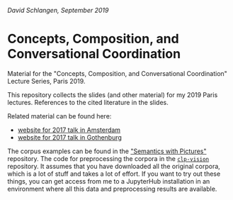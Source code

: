*David Schlangen, September 2019*

# Concepts, Composition, and Conversational Coordination

Material for the "Concepts, Composition, and Conversational Coordination" Lecture Series, Paris 2019.

This repository collects the slides (and other material) for my 2019 Paris lectures. References to the cited literature in the slides.

Related material can be found here:

* [website for 2017 talk in Amsterdam](http://dsg-bielefeld.de/talks/amsterdam-2017/)
* [website for 2017 talk in Gothenburg](http://dsg-bielefeld.de/talks/gothenburg-2017/)

The corpus examples can be found in the ["Semantics with Pictures"](https://github.com/clp-research/sempix) repository. The code for preprocessing the corpora in the [`clp-vision`](https://github.com/clp-research/clp-vision) repository. It assumes that you have downloaded all the original corpora, which is a lot of stuff and takes a lot of effort. If you want to try out these things, you can get access from me to a JupyterHub installation in an environment where all this data and preprocessing results are available.
